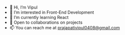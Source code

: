 - 👋 Hi, I’m Vipul 
- 👀 I’m interested in Front-End Development
- 🌱 I’m currently learning React
- 💞️ Open to collaborations on projects
- 📫 You can reach me at prajapativipul0408@gmail.com 

<!---
vip-prjpti/vip-prjpti is a ✨ special ✨ repository because its `README.md` (this file) appears on your GitHub profile.
You can click the Preview link to take a look at your changes.
--->
